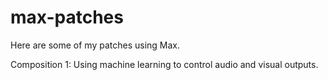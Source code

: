 # max-patches
Here are some of my patches using Max.


Composition 1: Using machine learning to control audio and visual outputs.

